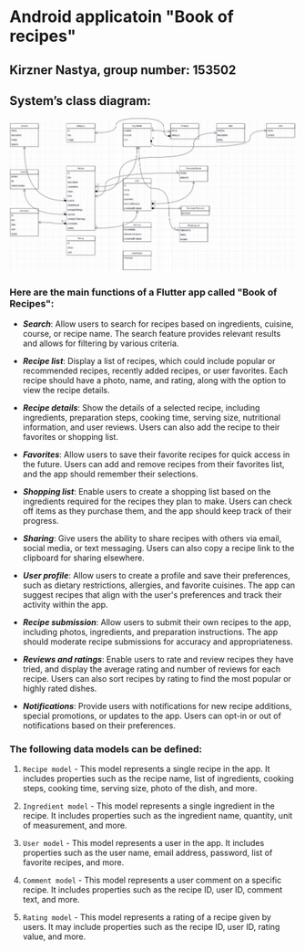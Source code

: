 # Android applicatoin "Book of recipes"
## Kirzner Nastya, group number: 153502

## System’s class diagram:
![Class diagram](diagram.png)
### Here are the main functions of a Flutter app called "Book of Recipes":

 * ***Search***: Allow users to search for recipes based on ingredients, cuisine, course, or recipe name. The search feature provides relevant results and allows for filtering by various criteria.

* ***Recipe list***: Display a list of recipes, which could include popular or recommended recipes, recently added recipes, or user favorites. Each recipe should have a photo, name, and rating, along with the option to view the recipe details.

* ***Recipe details***: Show the details of a selected recipe, including ingredients, preparation steps, cooking time, serving size, nutritional information, and user reviews. Users can also add the recipe to their favorites or shopping list.

* ***Favorites***: Allow users to save their favorite recipes for quick access in the future. Users can add and remove recipes from their favorites list, and the app should remember their selections.

* ***Shopping list***: Enable users to create a shopping list based on the ingredients required for the recipes they plan to make. Users can check off items as they purchase them, and the app should keep track of their progress.

* ***Sharing***: Give users the ability to share recipes with others via email, social media, or text messaging. Users can also copy a recipe link to the clipboard for sharing elsewhere.

* ***User profile***: Allow users to create a profile and save their preferences, such as dietary restrictions, allergies, and favorite cuisines. The app can suggest recipes that align with the user's preferences and track their activity within the app.

* ***Recipe submission***: Allow users to submit their own recipes to the app, including photos, ingredients, and preparation instructions. The app should moderate recipe submissions for accuracy and appropriateness.

* ***Reviews and ratings***: Enable users to rate and review recipes they have tried, and display the average rating and number of reviews for each recipe. Users can also sort recipes by rating to find the most popular or highly rated dishes.

* ***Notifications***: Provide users with notifications for new recipe additions, special promotions, or updates to the app. Users can opt-in or out of notifications based on their preferences.

### The following data models can be defined:

1. `Recipe model` - This model represents a single recipe in the app. It includes properties such as the recipe name, list of ingredients, cooking steps, cooking time, serving size, photo of the dish, and more.

2. `Ingredient model` - This model represents a single ingredient in the recipe. It includes properties such as the ingredient name, quantity, unit of measurement, and more.

3. `User model` - This model represents a user in the app. It includes properties such as the user name, email address, password, list of favorite recipes, and more.

4. `Comment model` - This model represents a user comment on a specific recipe. It includes properties such as the recipe ID, user ID, comment text, and more.

5. `Rating model` - This model represents a rating of a recipe given by users. It may include properties such as the recipe ID, user ID, rating value, and more.